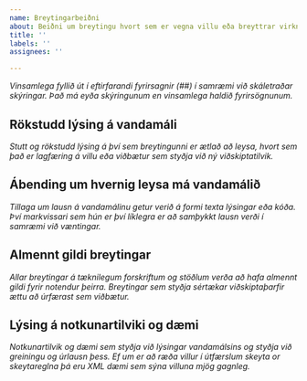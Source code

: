```yaml
---
name: Breytingarbeiðni
about: Beiðni um breytingu hvort sem er vegna villu eða breyttrar virkni.
title: ''
labels: ''
assignees: ''

---
```


*Vinsamlega fyllið út í eftirfarandi fyrirsagnir (##) í samræmi við skáletraðar skýringar. Það má eyða skýringunum en vinsamlega haldið fyrirsögnunum.*

## Rökstudd lýsing á vandamáli
*Stutt og rökstudd lýsing á því sem breytingunni er ætlað að leysa, hvort sem það er lagfæring á villu eða viðbætur sem styðja við ný viðskiptatilvik.*

## Ábending um hvernig leysa má vandamálið
*Tillaga um lausn á vandamálinu getur verið á formi texta lýsingar eða kóða. Því markvissari sem hún er því líklegra er að samþykkt lausn verði í samræmi við væntingar.*

## Almennt gildi breytingar
*Allar breytingar á tæknilegum forskriftum og stöðlum verða að hafa almennt gildi fyrir notendur þeirra. Breytingar sem styðja sértækar viðskiptaþarfir ættu að úrfærast sem viðbætur.*

## Lýsing á notkunartilviki og dæmi
*Notkunartilvik og dæmi sem styðja við lýsingar vandamálsins og styðja við greiningu og úrlausn þess. Ef um er að ræða villur í útfærslum skeyta or skeytareglna þá eru XML dæmi sem sýna villuna mjög gagnleg.*
